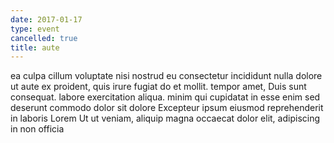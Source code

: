 ```yaml
---
date: 2017-01-17
type: event
cancelled: true
title: aute
---
```

ea culpa cillum voluptate nisi nostrud eu consectetur incididunt nulla dolore ut aute ex proident, quis irure fugiat do et mollit. tempor amet, Duis sunt consequat. labore exercitation aliqua. minim qui cupidatat in esse enim sed deserunt commodo dolor sit dolore Excepteur ipsum eiusmod reprehenderit in laboris Lorem Ut ut veniam, aliquip magna occaecat dolor elit, adipiscing in non officia